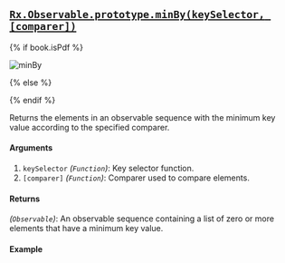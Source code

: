 ## [`Rx.Observable.prototype.minBy(keySelector, [comparer])`](https://github.com/Reactive-Extensions/RxJS/blob/master/src/core/linq/observable/minby.js)

{% if book.isPdf %}

![minBy](http://reactivex.io/documentation/operators/images/minBy.png)

{% else %}



{% endif %}

Returns the elements in an observable sequence with the minimum key value according to the specified comparer.

#### Arguments
1. `keySelector` *(`Function`)*: Key selector function.
2. `[comparer]` *(`Function`)*:  Comparer used to compare elements.
 
#### Returns
*(`Observable`)*: An observable sequence containing a list of zero or more elements that have a minimum key value.

#### Example

[](http://jsbin.com/hejov/1/embed?js,console)
